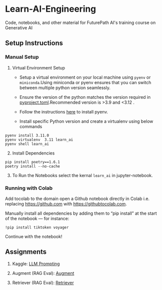 # Learn-AI-Engineering
Code, notebooks, and other material for FuturePath AI's training course on Generative AI

## Setup Instructions

### Manual Setup 
1. Virtual Environment Setup<br>
    - Setup a virtual environment on your local machine using `pyenv` or `miniconda`.Using miniconda or pyenv ensures that you can switch between multiple python version seamlessly.<br>

    - Ensure the version of the python matches the version required in [pyproject.toml](pyproject.toml).Recommended version is >3.9 and <3.12 . 
    - Follow the instructions [here](https://github.com/pyenv/pyenv?tab=readme-ov-file#installation) to install pyenv. 
    - Install specific Python version and create a virtualenv using below commands
```
pyenv install 3.11.0
pyenv virtualenv  3.11 learn_ai
pyenv shell learn_ai
```
2. Install Dependencies <br>
```
pip install poetry==1.6.1
poetry install --no-cache
```
3. To Run the Notebooks select the kernal `learn_ai` in jupyter-notebook. 

### Running with Colab 

Add tocolab to the domain open a Github notebook directly in Colab i.e. replacing https://github.com with https://githubtocolab.com. 

Manually install all dependencies by adding them to “pip install” at the start of the notebook — for instance:

```
!pip install tiktoken voyager
```

Continue with the notebook!

## Assignments 

1. Kaggle: [LLM Prompting](https://kaggle.com/t/59bd358ed6834f60b242554b545894ae)

2. Augment (RAG Eval): [Augment](/rag_eval/augment.md)

3. Retriever (RAG Eval): [Retriever](/rag_eval/retriever.md)
